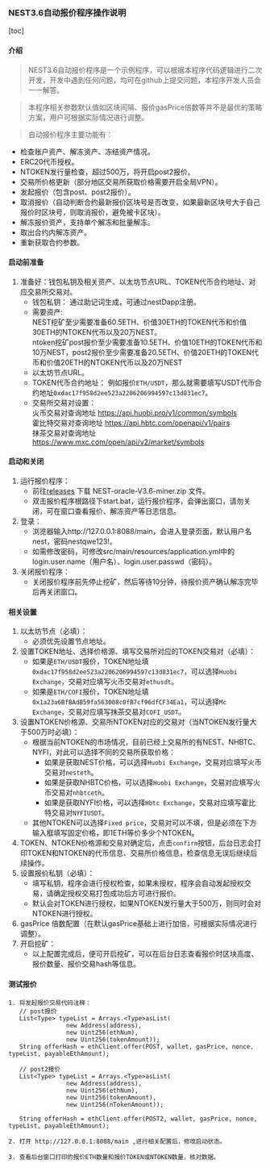 ### NEST3.6自动报价程序操作说明

[toc]


#### 介绍
>NEST3.6自动报价程序是一个示例程序，可以根据本程序代码逻辑进行二次开发，开发中遇到任何问题，均可在github上提交问题，本程序开发人员会一一解答。

>本程序相关参数默认值如区块间隔、报价gasPrice倍数等并不是最优的策略方案，用户可根据实际情况进行调整。

>自动报价程序主要功能有：
   * 检查账户资产、解冻资产、冻结资产情况。
   * ERC20代币授权。
   * NTOKEN发行量检查，超过500万，将开启post2报价。
   * 交易所价格更新（部分地区交易所获取价格需要开启全局VPN）。
   * 发起报价（包含post、post2报价）。
   * 取消报价（自动判断合约最新报价区块号是否改变，如果最新区块号大于自己报价时区块号，则取消报价，避免被卡区块）。
   * 解冻报价资产，支持单个解冻和批量解冻。
   * 取出合约内解冻资产。
   * 重新获取合约参数。

#### 启动前准备

1. 准备好：钱包私钥及相关资产、以太坊节点URL、TOKEN代币合约地址、对应交易所交易对。
   * 钱包私钥：
   通过助记词生成，可通过nestDapp注册。
   * 需要资产:
   <br/>NEST挖矿至少需要准备60.5ETH、价值30ETH的TOKEN代币和价值30ETH的NTOKEN代币以及20万NEST。
   <br/>ntoken挖矿post报价至少需要准备10.5ETH、价值10ETH的TOKEN代币和10万NEST，post2报价至少需要准备20.5ETH、价值20ETH的TOKEN代币和价值20ETH的NTOKEN代币以及20万NEST
   * 以太坊节点URL。
   * TOKEN代币合约地址：
   例如报价`ETH/USDT`，那么就需要填写USDT代币合约地址`0xdac17f958d2ee523a2206206994597c13d831ec7`。
   * 交易所交易对设置：
   <br/>火币交易对查询地址 https://api.huobi.pro/v1/common/symbols
   <br/>霍比特交易对查询地址 https://api.hbtc.com/openapi/v1/pairs
   <br/>抹茶交易对查询地址 https://www.mxc.com/open/api/v2/market/symbols

#### 启动和关闭

1. 运行报价程序：
   * 前往[releases](https://github.com/NEST-Protocol/NEST-Oracle-V3.6-minner/releases/tag/NEST-Oracle-V3.6-minner) 下载 NEST-oracle-V3.6-miner.zip 文件。
   * 双击报价程序根路径下start.bat，运行报价程序，会弹出窗口，请勿关闭，可在窗口查看报价、解冻资产等日志信息。
2. 登录：
   * 浏览器输入http://127.0.0.1:8088/main，会进入登录页面，默认用户名nest，密码nestqwe123!。
   * 如需修改密码，可修改src/main/resources/application.yml中的login.user.name（用户名）、login.user.passwd（密码）。
3. 关闭报价程序：
   * 关闭报价程序前先停止挖矿，然后等待10分钟，待报价资产确认解冻完毕后再关闭窗口。

#### 相关设置

1. 以太坊节点（必填）：
   * 必须优先设置节点地址。
2. 设置TOKEN地址、选择价格源、填写交易所对应的TOKEN交易对（必填）：
   * 如果是`ETH/USDT`报价，TOKEN地址填`0xdac17f958d2ee523a2206206994597c13d831ec7`，可以选择`Huobi Exchange`，交易对应填写火币交易对`ethusdt`。
   * 如果是`ETH/COFI`报价，TOKEN地址填`0x1a23a6BfBAdB59fa563008c0fB7cf96dfCF34Ea1`，可以选择`Mc Exchange`，交易对应填写抹茶交易对`COFI_USDT`。
3. 设置NTOKEN价格源、交易所NTOKEN对应的交易对（当NTOKEN发行量大于500万时必填）：
   * 根据当前NTOKEN的市场情况，目前已经上交易所的有NEST、NHBTC、NYFI，对此可以选择不同的交易所获取价格：
       * 如果是获取NEST价格，可以选择`Huobi Exchange`，交易对应填写火币交易对`nesteth`。
       * 如果是获取NHBTC价格，可以选择`Huobi Exchange`，交易对应填写火币交易对`nhbtceth`。
       * 如果是获取NYFI价格，可以选择`Hbtc Exchange`，交易对应填写霍比特交易对`NYFIUSDT`。
   * 其他NTOKEN可以选择`Fixed price`，交易对可以不填，但是必须在下方输入框填写固定价格，即1ETH等价多少个NTOKEN。
4. TOKEN、NTOKEN价格源和交易对确定后，点击`confirm`按钮，后台日志会打印TOKEN和NTOKEN的代币信息、交易所价格信息，检查信息无误后继续后续操作。
5. 设置报价私钥（必填）：
   * 填写私钥，程序会进行授权检查，如果未授权，程序会自动发起授权交易，请确定授权交易打包成功后方可进行报价。
   * 默认会对TOKEN进行授权，如果NTOKEN发行量大于500万，则同时会对NTOKEN进行授权。
6. gasPrice 倍数配置（在默认gasPrice基础上进行加倍，可根据实际情况进行调整）。
7. 开启挖矿：
   * 以上配置完成后，便可开启挖矿，可以在后台日志查看报价时区块高度、报价数量、报价交易hash等信息。


#### 测试报价

```
1. 将发起报价交易代码注释：
   // post报价
   List<Type> typeList = Arrays.<Type>asList(
                new Address(address),
                new Uint256(ethNum),
                new Uint256(tokenAmount));
   String offerHash = ethClient.offer(POST, wallet, gasPrice, nonce, typeList, payableEthAmount);

   // post2报价
   List<Type> typeList = Arrays.<Type>asList(
                new Address(address),
                new Uint256(ethNum),
                new Uint256(tokenAmount),
                new Uint256(nTokenAmount));

   String offerHash = ethClient.offer(POST2, wallet, gasPrice, nonce, typeList, payableEthAmount);

2. 打开 http://127.0.0.1:8088/main ,进行相关配置后，修改启动状态。

3. 查看后台窗口打印的报价ETH数量和报价TOKEN或NTOKEN数量，核对数据。
```

